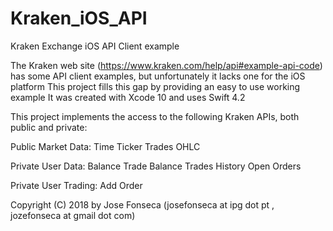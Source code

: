 # Kraken_iOS_API
Kraken Exchange iOS API Client example

The Kraken web site (https://www.kraken.com/help/api#example-api-code) has some API client examples, but unfortunately it lacks one for the iOS platform
This project fills this gap by providing an easy to use working example
It was created with Xcode 10 and uses Swift 4.2

This project implements the access to the following Kraken APIs, both public and private:

Public Market Data:
  Time
  Ticker
  Trades
  OHLC
  
Private User Data:
  Balance
  Trade Balance
  Trades History
  Open Orders
  
Private User Trading:
  Add Order

Copyright (C) 2018 by Jose Fonseca (josefonseca at ipg dot pt , jozefonseca at gmail dot com)

